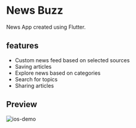 # News Buzz

News App created using Flutter.

## features

* Custom news feed based on selected sources
* Saving articles
* Explore news based on categories
* Search for topics
* Sharing articles

## Preview

![ios-demo]("./screenshots/NewsBuzz.gif")
